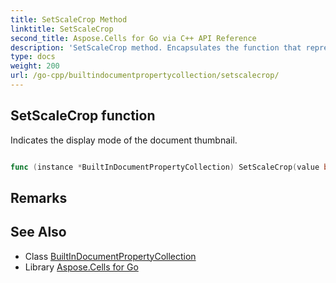 ```yaml
---
title: SetScaleCrop Method 
linktitle: SetScaleCrop
second_title: Aspose.Cells for Go via C++ API Reference
description: 'SetScaleCrop method. Encapsulates the function that represents setscalecrop in Go.'
type: docs
weight: 200
url: /go-cpp/builtindocumentpropertycollection/setscalecrop/
---
```


## SetScaleCrop function

Indicates the display mode of the document thumbnail.

```go

func (instance *BuiltInDocumentPropertyCollection) SetScaleCrop(value bool)  error

```

## Remarks


## See Also

* Class [BuiltInDocumentPropertyCollection](../)
* Library [Aspose.Cells for Go](../../)
